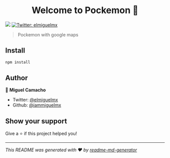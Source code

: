 <h1 align="center">Welcome to Pockemon 👋</h1>
<p>
  <img src="https://img.shields.io/badge/version-1.0-blue.svg?cacheSeconds=2592000" />
  <a href="https://twitter.com/elmiguelmx">
    <img alt="Twitter: elmiguelmx" src="https://img.shields.io/twitter/follow/elmiguelmx.svg?style=social" target="_blank" />
  </a>
</p>

> Pockemon with google maps

## Install

```sh
npm install
```

## Author

👤 **Miguel Camacho**

* Twitter: [@elmiguelmx](https://twitter.com/elmiguelmx)
* Github: [@iammiguelmx](https://github.com/iammiguelmx)

## Show your support

Give a ⭐️ if this project helped you!

***
_This README was generated with ❤️ by [readme-md-generator](https://github.com/kefranabg/readme-md-generator)_